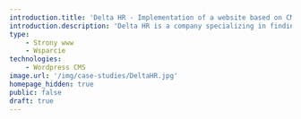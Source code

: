 ```yaml
---
introduction.title: 'Delta HR - Implementation of a website based on CMS WordPress along with the expansion of new functionalities'
introduction.description: 'Delta HR is a company specializing in finding job offers in the German market for professional drivers. As part of the conducted activities, we migrated the existing website to CMS WordPress and expanded it with a job search filter.'
type:
    - Strony www
    - Wsparcie
technologies:
    - Wordpress CMS
image.url: '/img/case-studies/DeltaHR.jpg'
homepage_hidden: true
public: false
draft: true
---
```


